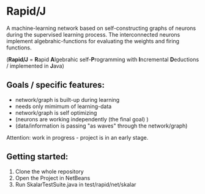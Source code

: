 # Rapid/J
A machine-learning network based on self-constructing graphs of neurons during the supervised learning process.
The interconnected neurons implement algebrahic-functions for evaluating the weights and firing functions.

(**Rapid/J** = **R**apid **A**lgebrahic self-**P**rogramming with **I**ncremental **D**eductions / implemented in **J**ava)

## Goals / specific features:
* network/graph is built-up during learning
* needs only mimimum of learning-data
* network/graph is self optimizing
* (neurons are working independently (the final goal) )
* (data/information is passing "as waves" through the network/graph)

Attention: work in progress - project is in an early stage.

## Getting started:
1. Clone the whole repository
2. Open the Project in NetBeans
3. Run SkalarTestSuite.java in test/rapid/net/skalar

